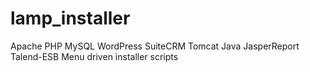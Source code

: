 # lamp_installer
Apache PHP MySQL WordPress SuiteCRM Tomcat Java JasperReport Talend-ESB 
Menu driven installer scripts
